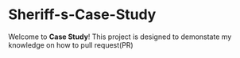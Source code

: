 # Sheriff-s-Case-Study

Welcome to **Case Study**! This project is designed to demonstate my knowledge on how to pull request(PR)